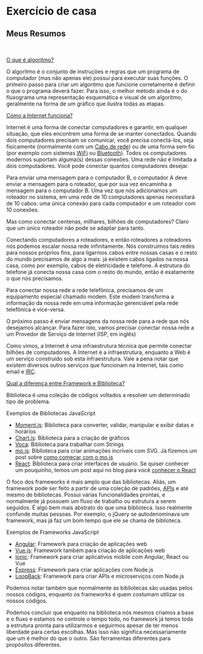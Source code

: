 # Exercício de casa

## Meus Resumos
<br>

[O que é algoritmo?](https://tecnoblog.net/responde/o-que-e-algoritmo/) <br>

<p>O algoritmo é o conjunto de instruções e regras que um programa de computador (mas não apenas ele) possui para executar suas funções. O primeiro passo para criar um algoritmo que funcione corretamente é definir o que o programa deverá fazer. Para isso, o melhor método ainda é o do fluxograma uma representação esquemática e visual de um algoritmo, geralmente na forma de um gráfico que ilustra todas as etapas.</p>

[Como a Internet funciona?](https://developer.mozilla.org/pt-BR/docs/Learn/Common_questions/How_does_the_Internet_work)<br>

Internet é uma forma de conectar computadores e garantir, em qualquer situação, que eles encontrem uma forma de se manter conectados. Quando dois computadores precisam se comunicar, você precisa conectá-los, seja fisicamente (normalmente com um [Cabo de rede](https://pt.wikipedia.org/wiki/Cabo_de_par_tran%C3%A7ado)) ou de uma forma sem fio (por exemplo com sistemas [WiFi](https://pt.wikipedia.org/wiki/Wi-Fi) ou [Bluetooth](https://pt.wikipedia.org/wiki/Bluetooth)). Todos os computadores modernos suportam alguma(s) dessas conexões. Uma rede não é limitada a dois computadores. Você pode conectar quantos computadores desejar.

Para enviar uma mensagem para o computador B, o computador A deve enviar a mensagem para o roteador, que por sua vez encaminha a mensagem para o computador B.
Uma vez que nós adicionamos um roteador no sistema, em uma rede de 10 computadores apenas necessitará de 10 cabos: uma única conexão para cada computador e um roteador com 10 conexões.

<p>Mas como conectar centenas, milhares, bilhões de computadores? 
Claro que um único roteador não pode se adaptar para tanto.</p> 

Conectando computadores a roteadores, e então roteadores a roteadores nós podemos escalar nossa rede infinitamente. Nós construímos tais redes para nossos próprios fins, para ligarmos cabos entre nossas casas e o resto do mundo precisamos de algo a mais: já existem cabos ligados na nossa casa, como por exemplo, cabos de eletricidade e telefone. A estrutura do telefone já conecta nossa casa com o resto do mundo, então é exatamente o que nós precisamos. 

Para conectar nossa rede a rede telefônica, precisamos de um equipamento especial chamado modem. Este modem transforma a informação da nossa rede em uma informação gerenciável pela rede telefônica e vice-versa.

 O próximo passo é enviar mensagens da nossa rede para a rede que nós desejamos alcançar. Para fazer isto, vamos precisar conectar nossa rede a um Provedor de Serviço de Internet (ISP, em inglês)

Como vimos, a Internet é uma infraestrutura técnica que permite conectar bilhões de computadores. A Internet é a infraestrutura, enquanto a Web é um serviço construído sob esta infraestrutura. Vale a pena notar que existem diversos outros serviços que funcionam na Internet, tais como email e [IRC](https://developer.mozilla.org/pt-BR/docs/Glossary/IRC).

[Qual a diferença entre Framework e Biblioteca?](https://www.treinaweb.com.br/blog/qual-a-diferenca-entre-framework-e-biblioteca)<br>

Biblioteca é uma coleção de códigos voltados a resolver um determinado tipo de problema.

Exemplos de Bibliotecas JavaScript

- [Moment.js](https://momentjs.com): Biblioteca para converter, validar, manipular e exibir datas e horários
- [Chart.js](https://www.chartjs.org/): Biblioteca para a criação de gráficos
- [Voca](https://vocajs.com/): Biblioteca para trabalhar com Strings
- [mo.js](https://mojs.github.io/): Biblioteca para criar animações incríveis com SVG. Já fizemos um post sobre [como começar com o mo.js](https://www.treinaweb.com.br/blog/comecando-com-svg-no-front-end-parte-3-animacoes-com-mo-js-motion-graphics/)
- [React](https://reactjs.org/): Biblioteca para criar interfaces de usuário. Se quiser conhecer um pouquinho, temos um post aqui no blog para você [conhecer o React](https://www.treinaweb.com.br/blog/conheca-o-react-biblioteca-para-desenvolvimento-web/)

O foco dos frameworks é mais amplo que das bibliotecas. Aliás, um framework pode ser feito a partir de uma coleção de padrões, [APIs](https://www.treinaweb.com.br/blog/o-que-e-uma-api/) e até mesmo de bibliotecas. 
Possui várias funcionalidades prontas, e normalmente já possuem um fluxo de trabalho ou estrutura a serem seguidos. É algo bem mais abstrato do que uma biblioteca. Isso realmente confunde muitas pessoas. Por exemplo, o jQuery se autodenominava um framework, mas já faz um bom tempo que ele se chama de biblioteca.

Exemplos de Frameworks JavaScript

- [Angular](https://angular.io/): Framework para criação de aplicações web
- [Vue.js](https://vuejs.org/): Framework também para criação de aplicações web
- [Ionic](https://ionicframework.com/): Framework para criar aplicativos mobile com Angular, React ou Vue
- [Express](https://expressjs.com/): Framework para criar aplicações com Node.js
- [LoopBack](https://loopback.io/): Framework para criar APIs e microserviços com Node.js

Podemos notar também que normalmente as bibliotecas são usadas pelos nossos códigos, enquanto os frameworks é quem costumam utilizar os nossos códigos.

Podemos concluir que enquanto na biblioteca nós mesmos criamos a base e o fluxo e estamos no controle o tempo todo, no framework já temos toda a estrutura pronta para utilizarmos e seguirmos apesar de ter menos liberdade para certas escolhas. Mas isso não significa necessariamente que um é melhor do que o outro. São ferramentas diferentes para propósitos diferentes.
